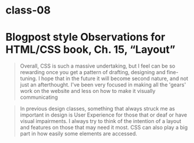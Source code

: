 # class-08

# Blogpost style Observations for HTML/CSS book, Ch. 15, “Layout” 

> Overall, CSS is such a massive undertaking, but I feel can be so rewarding once you get a pattern of drafting, designing and fine-tuning.  I hope that in the future it will become second nature, and not just an afterthought. I've been very focused in making all the 'gears' work on the website and less on how to make it visually communicating

> In previous design classes, something that always struck me as important in design is User Experience for those that or deaf or have visual impairments.  I always try to think of the intention of a layout and features on those that may need it most. CSS can also play a big part in how easily some elements are accessed. 